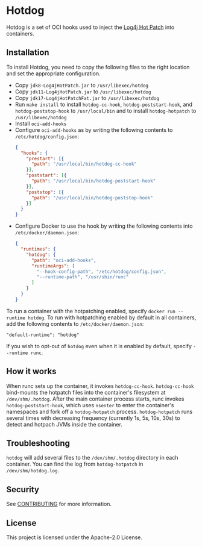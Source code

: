 # Hotdog

Hotdog is a set of OCI hooks used to inject the
[Log4j Hot Patch](https://github.com/corretto/hotpatch-for-apache-log4j2) into
containers.

## Installation

To install Hotdog, you need to copy the following files to the right location
and set the appropriate configuration.

* Copy `jdk8-Log4jHotPatch.jar` to `/usr/libexec/hotdog`
* Copy `jdk11-Log4jHotPatch.jar` to `/usr/libexec/hotdog`
* Copy `jdk17-Log4jHotPatchFat.jar` to `/usr/libexec/hotdog`
* Run `make install` to install `hotdog-cc-hook`, `hotdog-poststart-hook`, and
  `hotdog-poststop-hook` to `/usr/local/bin` and to install `hotdog-hotpatch`
  to `/usr/libexec/hotdog`
* Install `oci-add-hooks`
* Configure `oci-add-hooks` as by writing the following contents to
  `/etc/hotdog/config.json`:
  ```json
  {
    "hooks": {
      "prestart": [{
        "path": "/usr/local/bin/hotdog-cc-hook"
      }],
      "poststart": [{
        "path": "/usr/local/bin/hotdog-poststart-hook"
      }],
      "poststop": [{
        "path": "/usr/local/bin/hotdog-poststop-hook"
      }]
    }
  }
  ```
* Configure Docker to use the hook by writing the following contents into
  `/etc/docker/daemon.json`:
  ```json
  {
    "runtimes": {
      "hotdog": {
        "path": "oci-add-hooks",
        "runtimeArgs": [
          "--hook-config-path", "/etc/hotdog/config.json",
          "--runtime-path", "/usr/sbin/runc"
        ]
      }
    }
  }
  ```

To run a container with the hotpatching enabled, specify
`docker run --runtime hotdog`.  To run with hotpatching enabled by default in
all containers, add the following contents to `/etc/docker/daemon.json`:
```
"default-runtime": "hotdog"
```
If you wish to opt-out of `hotdog` even when it is enabled by default, specify
`--runtime runc`.

## How it works

When runc sets up the container, it invokes `hotdog-cc-hook`.  `hotdog-cc-hook`
bind-mounts the hotpatch files into the container's filesystem at
`/dev/shm/.hotdog`.  After the main container process starts, runc invokes
`hotdog-poststart-hook`, which uses `nsenter` to enter the container's
namespaces and fork off a `hotdog-hotpatch` process.  `hotdog-hotpatch` runs
several times with decreasing frequency (currently 1s, 5s, 10s, 30s) to detect
and hotpach JVMs inside the container.

## Troubleshooting

`hotdog` will add several files to the `/dev/shm/.hotdog` directory in each
container.  You can find the log from `hotdog-hotpatch` in
`/dev/shm/hotdog.log`.

## Security

See [CONTRIBUTING](CONTRIBUTING.md#security-issue-notifications) for more information.

## License

This project is licensed under the Apache-2.0 License.